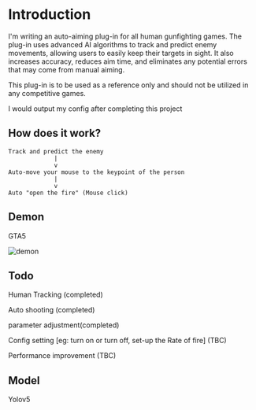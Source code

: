# Introduction
I'm writing an auto-aiming plug-in for all human gunfighting games. The plug-in uses advanced AI algorithms to track and predict enemy movements, allowing users to easily keep their targets in sight. It also increases accuracy, reduces aim time, and eliminates any potential errors that may come from manual aiming.

This plug-in is to be used as a reference only and should not be utilized in any competitive games.

I would output my config after completing this project

## How does it work?

```
Track and predict the enemy
             |
             v
Auto-move your mouse to the keypoint of the person
             |
             v
Auto "open the fire" (Mouse click)
```


## Demon
GTA5

![demon](https://github.com/TonnyWong1052/Auto-aiming-Plug-In/blob/main/demon.png)


## Todo
Human Tracking (completed)

Auto shooting (completed)

parameter adjustment(completed)

Config setting [eg: turn on or turn off, set-up the Rate of fire] (TBC)

Performance improvement (TBC)


## Model 
Yolov5




